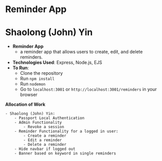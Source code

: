 # Reminder App
# Shaolong (John) Yin
- **Reminder App**
  -  a reminder app that allows users to create, edit, and delete reminders.
- **Technologies Used**: Express, Node.js, EJS
- **To Run**: 
  - Clone the repository
  - Run `npm install`
  - Run `nodemon`
  - Go to `localhost:3001` or `http://localhost:3001/reminders` in your browser


**Allocation of Work**
    
    - Shaolong (John) Yin: 
        - Passport Local Authentication
        - Admin Functionality 
            - Revoke a session
        - Reminder Functionality for a logged in user:
            - Create a reminder
            - Edit a reminder
            - Delete a reminder
        - Hide navbar if logged out
        - Banner based on keyword in single reminders
